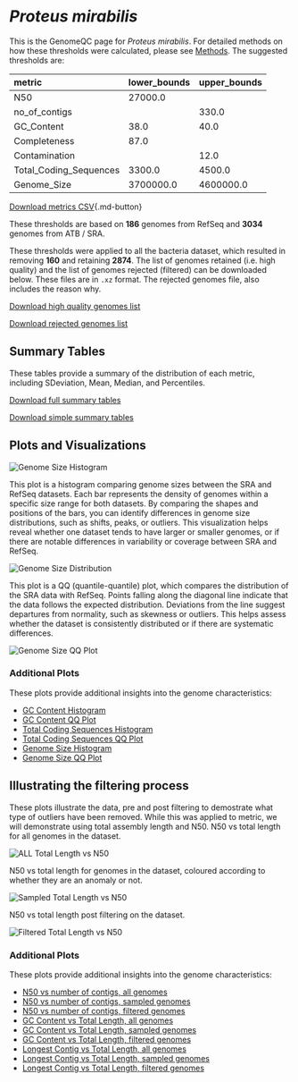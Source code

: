 # *Proteus mirabilis*

This is the GenomeQC page for *Proteus mirabilis*. For detailed methods on how these thresholds were calculated, please see [Methods](../../methods.md).
The suggested thresholds are: 

| metric                 | lower_bounds   | upper_bounds   |
|:-----------------------|:---------------|:---------------|
| N50                    | 27000.0        |                |
| no_of_contigs          |                | 330.0          |
| GC_Content             | 38.0           | 40.0           |
| Completeness           | 87.0           |                |
| Contamination          |                | 12.0           |
| Total_Coding_Sequences | 3300.0         | 4500.0         |
| Genome_Size            | 3700000.0      | 4600000.0      |

[Download metrics CSV](Proteus_mirabilis_metrics.csv){.md-button}


These thresholds are based on **186** genomes from RefSeq and **3034** genomes from ATB / SRA.

These thresholds were applied to all the bacteria dataset, which resulted in removing **160** and retaining **2874**.
The list of genomes retained (i.e. high quality) and the list of genomes rejected (filtered) can be downloaded below. These files are in `.xz` format. The rejected genomes file, also includes the reason why.

[Download high quality genomes list](Proteus_mirabilis_high_quality_genomes.csv.xz)


[Download rejected genomes list](Proteus_mirabilis_filtered_out_genomes.csv.xz)



## Summary Tables
These tables provide a summary of the distribution of each metric, including SDeviation, Mean, Median, and Percentiles.

[Download full summary tables](summary.csv)

[Download simple summary tables](selected_summary.csv)

## Plots and Visualizations

![Genome Size Histogram](Genome_Size_refseq_histogram_kde.png)

This plot is a histogram comparing genome sizes between the SRA and RefSeq datasets. Each bar represents the density of genomes within a specific size range for both datasets. By comparing the shapes and positions of the bars, you can identify differences in genome size distributions, such as shifts, peaks, or outliers. This visualization helps reveal whether one dataset tends to have larger or smaller genomes, or if there are notable differences in variability or coverage between SRA and RefSeq.

![Genome Size Distribution](Genome_Size_refseq_histogram_kde.png)

This plot is a QQ (quantile-quantile) plot, which compares the distribution of the SRA data with RefSeq. Points falling along the diagonal line indicate that the data follows the expected distribution. Deviations from the line suggest departures from normality, such as skewness or outliers. This helps assess whether the dataset is consistently distributed or if there are systematic differences.

![Genome Size QQ Plot](Genome_Size_refseq_qqplot.png)

### Additional Plots

These plots provide additional insights into the genome characteristics:

- [GC Content Histogram](GC_Content_refseq_histogram_kde.png)
- [GC Content QQ Plot](GC_Content_refseq_qqplot.png)
- [Total Coding Sequences Histogram](Total_Coding_Sequences_refseq_histogram_kde.png)
- [Total Coding Sequences QQ Plot](Total_Coding_Sequences_refseq_qqplot.png)
- [Genome Size Histogram](Genome_Size_refseq_histogram_kde.png)
- [Genome Size QQ Plot](Genome_Size_refseq_qqplot.png)
## Illustrating the filtering process
These plots illustrate the data, pre and post filtering to demostrate what type of outliers have been removed. While this was applied to metric, we will demonstrate using total assembly length and N50.
N50 vs total length for all genomes in the dataset.

![ALL Total Length vs N50](Proteus_mirabilis_all_total_length_N50.png)

N50 vs total length for genomes in the dataset, coloured according to whether they are an anomaly or not.

![Sampled Total Length vs N50](Proteus_mirabilis_sample_total_length_N50.png)

N50 vs total length post filtering on the dataset.

![Filtered Total Length vs N50](Proteus_mirabilis_filt_total_length_N50.png)

### Additional Plots

These plots provide additional insights into the genome characteristics:

- [N50 vs number of contigs, all genomes](Proteus_mirabilis_all_N50_number.png)
- [N50 vs number of contigs, sampled genomes](Proteus_mirabilis_sample_N50_number.png)
- [N50 vs number of contigs, filtered genomes](Proteus_mirabilis_filt_N50_number.png)
- [GC Content vs Total Length, all genomes](Proteus_mirabilis_all_total_length_GC_Content.png)
- [GC Content vs Total Length, sampled genomes](Proteus_mirabilis_sample_total_length_GC_Content.png)
- [GC Content vs Total Length, filtered genomes](Proteus_mirabilis_filt_total_length_GC_Content.png)
- [Longest Contig vs Total Length, all genomes](Proteus_mirabilis_all_total_length_longest.png)
- [Longest Contig vs Total Length, sampled genomes](Proteus_mirabilis_sample_total_length_longest.png)
- [Longest Contig vs Total Length, filtered genomes](Proteus_mirabilis_filt_total_length_longest.png)
